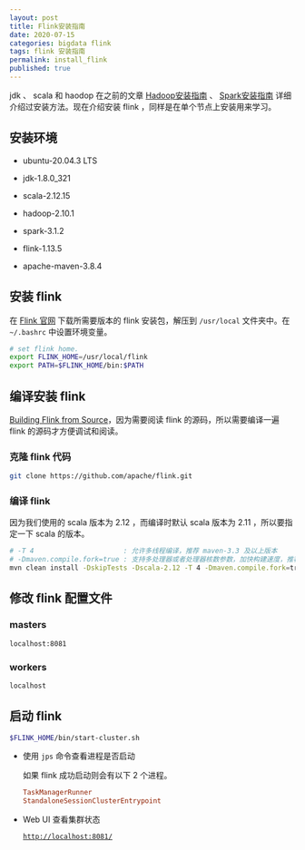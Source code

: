 ```yaml
---
layout: post
title: Flink安装指南
date: 2020-07-15
categories: bigdata flink
tags: flink 安装指南
permalink: install_flink
published: true
---
```


jdk 、 scala 和 haodop 在之前的文章 [Hadoop安装指南](install_hadoop) 、 [Spark安装指南](install_spark) 详细介绍过安装方法。现在介绍安装 flink ，同样是在单个节点上安装用来学习。

## 安装环境

- ubuntu-20.04.3 LTS

- jdk-1.8.0_321

- scala-2.12.15

- hadoop-2.10.1

- spark-3.1.2

- flink-1.13.5

- apache-maven-3.8.4

## 安装 flink

在 [Flink 官网](https://flink.apache.org) 下载所需要版本的 flink 安装包，解压到 `/usr/local` 文件夹中。在 `~/.bashrc` 中设置环境变量。

```bash  
# set flink home.
export FLINK_HOME=/usr/local/flink
export PATH=$FLINK_HOME/bin:$PATH
```

## 编译安装 flink

[Building Flink from Source](https://nightlies.apache.org/flink/flink-docs-release-1.13/docs/flinkdev/building/)，因为需要阅读 flink 的源码，所以需要编译一遍 flink 的源码才方便调试和阅读。

### 克隆 flink 代码

```bash
git clone https://github.com/apache/flink.git
```

### 编译 flink

因为我们使用的 scala 版本为 2.12 ，而编译时默认 scala 版本为 2.11 ，所以要指定一下 scala 的版本。

```bash
# -T 4                      : 允许多线程编译，推荐 maven-3.3 及以上版本
# -Dmaven.compile.fork=true : 支持多处理器或者处理器核数参数，加快构建速度，推荐 maven3.3 及以上版本
mvn clean install -DskipTests -Dscala-2.12 -T 4 -Dmaven.compile.fork=true
```

## 修改 flink 配置文件

### masters

```bash
localhost:8081
```

### workers

```bash
localhost
```

## 启动 flink

```bash
$FLINK_HOME/bin/start-cluster.sh
```

- 使用 `jps` 命令查看进程是否启动

  如果 flink 成功启动则会有以下 2 个进程。

  ```conf
  TaskManagerRunner
  StandaloneSessionClusterEntrypoint
  ```

- Web UI 查看集群状态

  [`http://localhost:8081/`](http://localhost:8081/)
